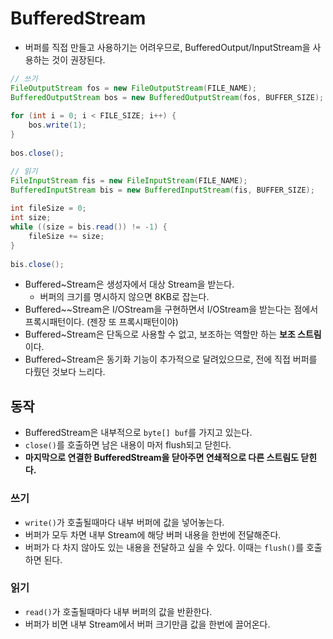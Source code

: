 # BufferedStream

- 버퍼를 직접 만들고 사용하기는 어려우므로, BufferedOutput/InputStream을 사용하는 것이 권장된다.

```java
// 쓰기
FileOutputStream fos = new FileOutputStream(FILE_NAME);
BufferedOutputStream bos = new BufferedOutputStream(fos, BUFFER_SIZE);
		
for (int i = 0; i < FILE_SIZE; i++) {
	bos.write(1);
}
		
bos.close();

// 읽기
FileInputStream fis = new FileInputStream(FILE_NAME);
BufferedInputStream bis = new BufferedInputStream(fis, BUFFER_SIZE);
		
int fileSize = 0;
int size;
while ((size = bis.read()) != -1) {
	fileSize += size;
}
		
bis.close();
```

- Buffered~Stream은 생성자에서 대상 Stream을 받는다.
  - 버퍼의 크기를 명시하지 않으면 8KB로 잡는다.
- Buffered~~Stream은 I/OStream을 구현하면서 I/OStream을 받는다는 점에서 프록시패턴이다. (젠장 또 프록시패턴이야)
- Buffered~Stream은 단독으로 사용할 수 없고, 보조하는 역할만 하는 **보조 스트림**이다.
- Buffered~Stream은 동기화 기능이 추가적으로 달려있으므로, 전에 직접 버퍼를 다뤘던 것보다 느리다.

## 동작

- BufferedStream은 내부적으로 `byte[] buf`를 가지고 있는다.
- `close()`를 호출하면 남은 내용이 마저 flush되고 닫힌다.
- **마지막으로 연결한 BufferedStream을 닫아주면 연쇄적으로 다른 스트림도 닫힌다.**

### 쓰기

- `write()`가 호출될때마다 내부 버퍼에 값을 넣어놓는다.
- 버퍼가 모두 차면 내부 Stream에 해당 버퍼 내용을 한번에 전달해준다.
- 버퍼가 다 차지 않아도 있는 내용을 전달하고 싶을 수 있다. 이때는 `flush()`를 호출하면 된다.

### 읽기

- `read()`가 호출될때마다 내부 버퍼의 값을 반환한다.
- 버퍼가 비면 내부 Stream에서 버퍼 크기만큼 값을 한번에 끌어온다.
